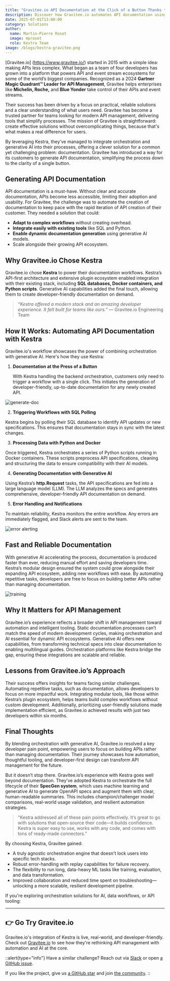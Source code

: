 ```yaml
---
title: "Gravitee.io API Documentation at the Click of a Button Thanks to Kestra"
description: Discover how Gravitee.io automates API documentation using Kestra's orchestration engine and generative AI — from SQL triggers to LLM-powered content.
date: 2025-07-01T13:00:00
category: Solutions
author:
  name: Martin-Pierre Roset 
  image: mproset
  role: Kestra Team
image: /blogs/kestra-gravitee.png
---
```

[Gravitee.io] (https://www.gravitee.io/) started in 2015 with a simple idea: making APIs less complex. What began as a team of four developers has grown into a platform that powers API and event stream ecosystems for some of the world’s biggest companies. Recognized as a 2024 **Gartner Magic Quadrant™ Leader for API Management**, Gravitee helps enterprises like **Michelin, Roche,** and **Blue Yonder** take control of their APIs and event streams.

Their success has been driven by a focus on practical, reliable solutions and a clear understanding of what users need. Gravitee has become a trusted partner for teams looking for modern API management, delivering tools that simplify processes. The mission of Gravitee is straightforward: create effective solutions without overcomplicating things, because that's what makes a real difference for users.

By leveraging Kestra, they’ve managed to integrate orchestration and generative AI into their processes, offering a clever solution for a common yet challenging problem: documentation. Gravitee has introduced a way for its customers to generate API documentation, simplifying the process down to the clarity of a single button.

## Generating API Documentation

API documentation is a must-have. Without clear and accurate documentation, APIs become less accessible, limiting their adoption and usability. For Gravitee, the challenge was to automate the creation of documentation to keep pace with the rapid iteration of API creation of their customer. They needed a solution that could:

- **Adapt to complex workflows** without creating overhead.
- **Integrate easily with existing tools** like SQL and Python.
- **Enable dynamic documentation generation** using generative AI models.
- Scale alongside their growing API ecosystem.

## Why Gravitee.io Chose Kestra

Gravitee.io chose **Kestra** to power their documentation workflows. Kestra’s API-first architecture and extensive plugin ecosystem enabled integration with their existing stack, including **SQL databases, Docker containers, and Python scripts**. Generative AI capabilities added the final touch, allowing them to create developer-friendly documentation on demand.

> *“Kestra offered a modern stack and an amazing developer experience. It felt built for 
> teams like ours.”* — Gravitee.io Engineering Team

## **How It Works: Automating API Documentation with Kestra**

Gravitee.io's workflow showcases the power of combining orchestration with generative AI. Here's how they use Kestra:

1. **Documentation at the Press of a Button**
    
    With Kestra handling the backend orchestration, customers only need to trigger a workflow with a single click. This initiates the generation of developer-friendly, up-to-date documentation for any newly created API.

![generate-doc](/blogs/kestra-gravitee/api-doc.jpg)
    
2. **Triggering Workflows with SQL Polling**

Kestra begins by polling their SQL database to identify API updates or new specifications. This ensures that documentation stays in sync with the latest changes.

3. **Processing Data with Python and Docker**

Once triggered, Kestra orchestrates a series of Python scripts running in Docker containers. These scripts preprocess API specifications, cleaning and structuring the data to ensure compatibility with their AI models.

4. **Generating Documentation with Generative AI**

Using Kestra’s **http.Request** tasks, the API specifications are fed into a large language model (LLM). The LLM analyzes the specs and generates comprehensive, developer-friendly API documentation on demand.

5. **Error Handling and Notifications**

To maintain reliability, Kestra monitors the entire workflow. Any errors are immediately flagged, and Slack alerts are sent to the team.

![error alerting](/blogs/kestra-gravitee/error-flow.png)

## Fast and Reliable Documentation

With generative AI accelerating the process, documentation is produced faster than ever, reducing manual effort and saving developers time. Kestra’s modular design ensured the system could grow alongside their expanding API ecosystem, adding new workflows with ease. By automating repetitive tasks, developers are free to focus on building better APIs rather than managing documentation.

![training](/blogs/kestra-gravitee/training.png)

## Why It Matters for API Management

Gravitee.io’s experience reflects a broader shift in API management toward automation and intelligent tooling. Static documentation processes can’t match the speed of modern development cycles, making orchestration and AI essential for dynamic API ecosystems. Generative AI offers new capabilities, from transforming technical specs into clear documentation to enabling multilingual guides. Orchestration platforms like Kestra bridge the gap, ensuring these integrations are scalable and reliable.

## Lessons from Gravitee.io’s Approach

Their success offers insights for teams facing similar challenges. Automating repetitive tasks, such as documentation, allows developers to focus on more impactful work. Integrating modular tools, like those within Kestra’s plugin ecosystem, helps teams build complex workflows without custom development. Additionally, prioritizing user-friendly solutions made implementation efficient, as Gravitee.io achieved results with just two developers within six months.

## Final Thoughts

By blending orchestration with generative AI, Gravitee.io resolved a key developer pain point, empowering users to focus on building APIs rather than managing documentation. Their journey showcases how automation, thoughtful tooling, and developer-first design can transform API management for the future.

But it doesn’t stop there. Gravitee.io’s experience with Kestra goes well beyond documentation. They’ve adopted Kestra to orchestrate the full lifecycle of their **SpecGen system**, which uses machine learning and generative AI to generate OpenAPI specs and augment them with clear, human-readable summaries. This includes champion/challenger model comparisons, real-world usage validation, and resilient automation strategies.

> "Kestra addressed all of these pain points effectively. It’s great to go with solutions that open-source their code—it builds confidence. Kestra is super easy to use, works with any code, and comes with tons of ready-made connectors.”
> 

By choosing Kestra, Gravitee gained:

- A truly agnostic orchestration engine that doesn't lock users into specific tech stacks.
- Robust error-handling with replay capabilities for failure recovery.
- The flexibility to run long, data-heavy ML tasks like training, evaluation, and data transformation.
- Improved collaboration and reduced time spent on troubleshooting—unlocking a more scalable, resilient development pipeline.

If you're exploring orchestration solutions for AI, data workflows, or API tooling:

---

## 👉 Go Try Gravitee.io

Gravitee.io's integration of Kestra is live, real-world, and developer-friendly. Check out [Gravitee.io](https://www.gravitee.io/) to see how they're rethinking API management with automation and AI at the core.

::alert{type="info"}
Have a similar challenge? Reach out via [Slack](https://kestra.io/slack) or open [a GitHub issue](https://github.com/kestra-io/kestra).

If you like the project, give us [a GitHub star](https://github.com/kestra-io/kestra) and join [the community](https://kestra.io/slack).
::

